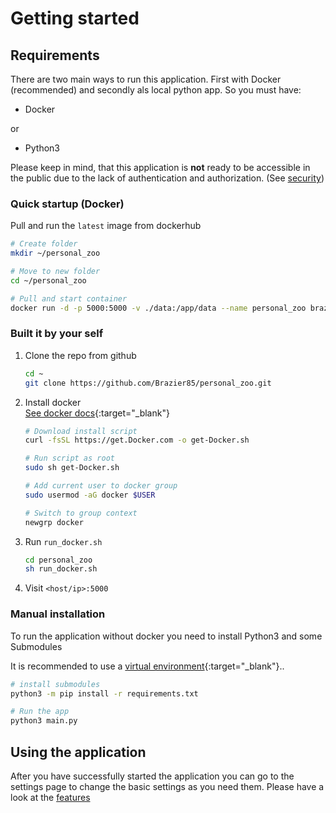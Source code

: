 # Getting started

## Requirements
 
There are two main ways to run this application. First with Docker (recommended) and secondly als local python app. So you must have:

 - Docker 

or

- Python3

Please keep in mind, that this application is **not** ready to be accessible in the public due to the lack of authentication and authorization. (See [security](/security))

### Quick startup (Docker)

Pull and run the `latest` image from dockerhub
```bash
# Create folder
mkdir ~/personal_zoo

# Move to new folder
cd ~/personal_zoo

# Pull and start container
docker run -d -p 5000:5000 -v ./data:/app/data --name personal_zoo brazier85/personal_zoo:latest
```

### Built it by your self
1. Clone the repo from github
    ``` bash
    cd ~
    git clone https://github.com/Brazier85/personal_zoo.git
    ```
2. Install docker<br>
    [See docker docs](https://docs.docker.com/get-docker/){:target="_blank"}
    ```bash
    # Download install script
    curl -fsSL https://get.Docker.com -o get-Docker.sh

    # Run script as root
    sudo sh get-Docker.sh

    # Add current user to docker group
    sudo usermod -aG docker $USER

    # Switch to group context
    newgrp docker
    ```
3. Run `run_docker.sh`
    ``` bash
    cd personal_zoo
    sh run_docker.sh
    ```
4. Visit `<host/ip>:5000`

### Manual installation
To run the application without docker you need to install Python3 and some Submodules

It is recommended to use a [virtual environment](https://docs.python.org/3/library/venv.html){:target="_blank"}..

``` bash
# install submodules
python3 -m pip install -r requirements.txt

# Run the app
python3 main.py
```

## Using the application

After you have successfully started the application you can go to the settings page to change the basic settings as you need them. Please have a look at the [features](/features/overview)